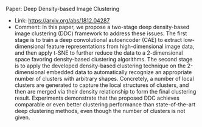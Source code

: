 Paper: Deep Density-based Image Clustering
- Link: https://arxiv.org/abs/1812.04287
- Comment: In this paper, we propose a two-stage deep density-based image clustering (DDC) framework to address these issues. The first stage is to train a deep convolutional autoencoder (CAE) to extract low-dimensional feature representations from high-dimensional image data, and then apply t-SNE to further reduce the data to a 2-dimensional space favoring density-based clustering algorithms. The second stage is to apply the developed density-based clustering technique on the 2-dimensional embedded data to automatically recognize an appropriate number of clusters with arbitrary shapes. Concretely, a number of local clusters are generated to capture the local structures of clusters, and then are merged via their density relationship to form the final clustering result. Experiments demonstrate that the proposed DDC achieves comparable or even better clustering performance than state-of-the-art deep clustering methods, even though the number of clusters is not given.
